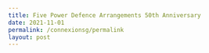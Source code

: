 ```yaml
---
title: Five Power Defence Arrangements 50th Anniversary
date: 2021-11-01
permalink: /connexionsg/permalink
layout: post
---
```

